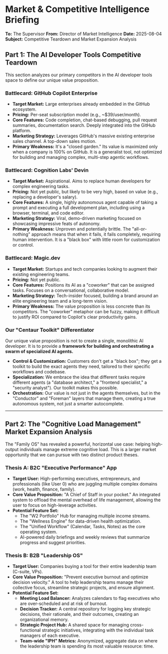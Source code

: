 # Market & Competitive Intelligence Briefing

**To:** The Supervisor
**From:** Director of Market Intelligence
**Date:** 2025-08-04
**Subject:** Competitive Teardown and Market Expansion Analysis

## Part 1: The AI Developer Tools Competitive Teardown

This section analyzes our primary competitors in the AI developer tools space to define our unique value proposition.

### Battlecard: GitHub Copilot Enterprise
*   **Target Market:** Large enterprises already embedded in the GitHub ecosystem.
*   **Pricing:** Per-seat subscription model (e.g., ~$39/user/month).
*   **Core Features:** Code completion, chat-based debugging, pull request summaries, documentation search. Deeply integrated into the GitHub platform.
*   **Marketing Strategy:** Leverages GitHub's massive existing enterprise sales channel. A top-down sales motion.
*   **Primary Weakness:** It's a "closed garden." Its value is maximized only when a company is 100% on GitHub. It is a generalist tool, not optimized for building and managing complex, multi-step agentic workflows.

### Battlecard: Cognition Labs' Devin
*   **Target Market:** Aspirational. Aims to replace human developers for complex engineering tasks.
*   **Pricing:** Not yet public, but likely to be very high, based on value (e.g., replacing a developer's salary).
*   **Core Features:** A single, highly autonomous agent capable of taking a prompt and executing a full development plan, including using a browser, terminal, and code editor.
*   **Marketing Strategy:** Viral, demo-driven marketing focused on showcasing impressive feats of autonomy.
*   **Primary Weakness:** Unproven and potentially brittle. The "all-or-nothing" approach means that when it fails, it fails completely, requiring human intervention. It is a "black box" with little room for customization or control.

### Battlecard: Magic.dev
*   **Target Market:** Startups and tech companies looking to augment their existing engineering teams.
*   **Pricing:** Not yet public.
*   **Core Features:** Positions its AI as a "coworker" that can be assigned tasks. Focuses on a conversational, collaborative model.
*   **Marketing Strategy:** Tech-insider focused, building a brand around an elite engineering team and a long-term vision.
*   **Primary Weakness:** The value proposition is less concrete than its competitors. The "coworker" metaphor can be fuzzy, making it difficult to justify ROI compared to Copilot's clear productivity gains.

### Our "Centaur Toolkit" Differentiator
Our unique value proposition is not to create a single, monolithic AI developer. It is to provide a **framework for building and orchestrating a swarm of specialized AI agents.**

*   **Control & Customization:** Customers don't get a "black box"; they get a toolkit to build the exact agents they need, tailored to their specific workflows and codebase.
*   **Specialization:** We embrace the idea that different tasks require different agents (a "database architect," a "frontend specialist," a "security analyst"). Our toolkit makes this possible.
*   **Orchestration:** Our value is not just in the agents themselves, but in the "Conductor" and "Foreman" layers that manage them, creating a true autonomous system, not just a smarter autocomplete.

---

## Part 2: The "Cognitive Load Management" Market Expansion Analysis

The "Family OS" has revealed a powerful, horizontal use case: helping high-output individuals manage extreme cognitive load. This is a larger market opportunity that we can pursue with two distinct product theses.

### Thesis A: B2C "Executive Performance" App
*   **Target User:** High-performing executives, entrepreneurs, and professionals (like User 0) who are juggling multiple complex domains (work, health, finance, family).
*   **Core Value Proposition:** "A Chief of Staff in your pocket." An integrated system to offload the mental overhead of life management, allowing the user to focus on high-leverage activities.
*   **Potential Feature Set:**
    *   The "W2 Portfolio" Hub for managing multiple income streams.
    *   The "Wellness Engine" for data-driven health optimization.
    *   The "Unified Workflow" (Calendar, Tasks, Notes) as the core operating system.
    *   AI-powered daily briefings and weekly reviews that summarize progress and suggest priorities.

### Thesis B: B2B "Leadership OS"
*   **Target User:** Companies buying a tool for their entire leadership team (C-suite, VPs).
*   **Core Value Proposition:** "Prevent executive burnout and optimize decision velocity." A tool to help leadership teams manage their collective focus, streamline strategic projects, and ensure alignment.
*   **Potential Feature Set:**
    *   **Meeting Load Balancer:** Analyzes calendars to flag executives who are over-scheduled and at risk of burnout.
    *   **Decision Tracker:** A central repository for logging key strategic decisions, their rationale, and their outcomes, creating an organizational memory.
    *   **Strategic Project Hub:** A shared space for managing cross-functional strategic initiatives, integrating with the individual task managers of each executive.
    *   **Team-wide "IPH" Metrics:** Anonymized, aggregate data on where the leadership team is spending its most valuable resource: time.

